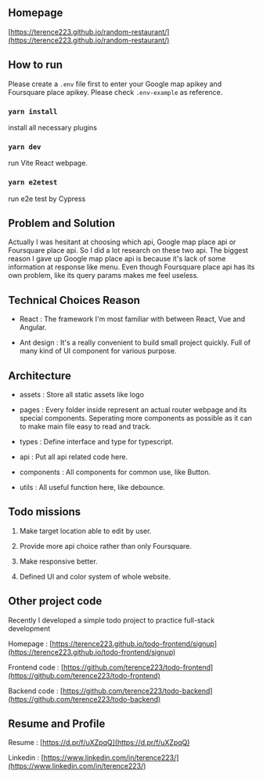 ## Homepage

[https://terence223.github.io/random-restaurant/](https://terence223.github.io/random-restaurant/)

## How to run

Please create a `.env` file first to enter your Google map apikey and Foursquare place apikey. Please check `.env-example` as reference.

### `yarn install`

install all necessary plugins

### `yarn dev`

run Vite React webpage.

### `yarn e2etest`

run e2e test by Cypress

## Problem and Solution

Actually I was hesitant at choosing which api, Google map place api or Foursquare place api. So I did a lot research on these two api. The biggest reason I gave up Google map place api is because it's lack of some information at response like menu. Even though Foursquare place api has its own problem, like its query params makes me feel useless.

## Technical Choices Reason

- React : The framework I'm most familiar with between React, Vue and Angular.

- Ant design : It's a really convenient to build small project quickly. Full of many kind of UI component for various purpose.

## Architecture

- assets : Store all static assets like logo

- pages : Every folder inside represent an actual router webpage and its special components. Seperating more components as possible as it can to make main file easy to read and track.

- types : Define interface and type for typescript.

- api : Put all api related code here.

- components : All components for common use, like Button.

- utils : All useful function here, like debounce.

## Todo missions

1. Make target location able to edit by user.

2. Provide more api choice rather than only Foursquare.

3. Make responsive better.

4. Defined UI and color system of whole website.

## Other project code

Recently I developed a simple todo project to practice full-stack development

Homepage : [https://terence223.github.io/todo-frontend/signup](https://terence223.github.io/todo-frontend/signup)

Frontend code : [https://github.com/terence223/todo-frontend](https://github.com/terence223/todo-frontend)

Backend code : [https://github.com/terence223/todo-backend](https://github.com/terence223/todo-backend)

## Resume and Profile

Resume : [https://d.pr/f/uXZpqQ](https://d.pr/f/uXZpqQ)

Linkedin : [https://www.linkedin.com/in/terence223/](https://www.linkedin.com/in/terence223/)
